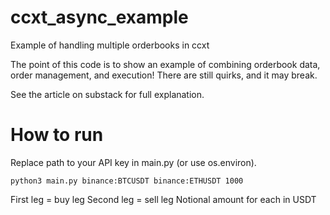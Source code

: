 # ccxt_async_example
Example of handling multiple orderbooks in ccxt

The point of this code is to show an example of combining orderbook data, order management, and execution! There are still quirks, and it may break.

See the article on substack for full explanation.

# How to run

Replace path to your API key in main.py (or use os.environ).

`python3 main.py binance:BTCUSDT binance:ETHUSDT 1000`

First leg = buy leg
Second leg = sell leg
Notional amount for each in USDT
